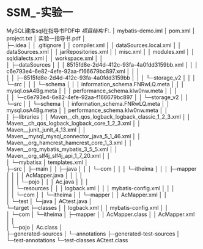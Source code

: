 # SSM_-实验一
MySQL建库sql在指导书PDF中
*项目结构*
F:.
│  mybatis-demo.iml
│  pom.xml
│  project.txt
│  实验一指导书.pdf
│  
├─.idea
│  │  .gitignore
│  │  compiler.xml
│  │  dataSources.local.xml
│  │  dataSources.xml
│  │  jarRepositories.xml
│  │  misc.xml
│  │  modules.xml
│  │  sqldialects.xml
│  │  workspace.xml
│  │  
│  ├─dataSources
│  │  │  8515fd8e-2d4d-412c-93fa-4a0fdd3159bb.xml
│  │  │  c6e793e4-6e82-4efe-92aa-f166679bc897.xml
│  │  │  
│  │  ├─8515fd8e-2d4d-412c-93fa-4a0fdd3159bb
│  │  │  └─storage_v2
│  │  │      └─_src_
│  │  │          └─schema
│  │  │                  information_schema.FNRwLQ.meta
│  │  │                  mysql.osA4Bg.meta
│  │  │                  performance_schema.kIw0nw.meta
│  │  │                  
│  │  └─c6e793e4-6e82-4efe-92aa-f166679bc897
│  │      └─storage_v2
│  │          └─_src_
│  │              └─schema
│  │                      information_schema.FNRwLQ.meta
│  │                      mysql.osA4Bg.meta
│  │                      performance_schema.kIw0nw.meta
│  │                      
│  ├─libraries
│  │      Maven__ch_qos_logback_logback_classic_1_2_3.xml
│  │      Maven__ch_qos_logback_logback_core_1_2_3.xml
│  │      Maven__junit_junit_4_13.xml
│  │      Maven__mysql_mysql_connector_java_5_1_46.xml
│  │      Maven__org_hamcrest_hamcrest_core_1_3.xml
│  │      Maven__org_mybatis_mybatis_3_5_5.xml
│  │      Maven__org_slf4j_slf4j_api_1_7_20.xml
│  │      
│  └─mybatisx
│          templates.xml
│          
├─src
│  ├─main
│  │  ├─java
│  │  │  └─com
│  │  │      └─itheima
│  │  │          ├─mapper
│  │  │          │      AcMapper.java
│  │  │          │      
│  │  │          └─pojo
│  │  │                  Ac.java
│  │  │                  
│  │  └─resources
│  │      │  logback.xml
│  │      │  mybatis-config.xml
│  │      │  
│  │      └─com
│  │          └─itheima
│  │              └─mapper
│  │                      AcMapper.xml
│  │                      
│  └─test
│      └─java
│              ACtest.java
│              
└─target
    ├─classes
    │  │  logback.xml
    │  │  mybatis-config.xml
    │  │  
    │  └─com
    │      └─itheima
    │          ├─mapper
    │          │      AcMapper.class
    │          │      AcMapper.xml
    │          │      
    │          └─pojo
    │                  Ac.class
    │                  
    ├─generated-sources
    │  └─annotations
    ├─generated-test-sources
    │  └─test-annotations
    └─test-classes
            ACtest.class
